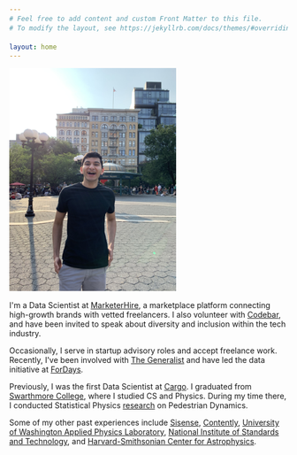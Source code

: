 ```yaml
---
# Feel free to add content and custom Front Matter to this file.
# To modify the layout, see https://jekyllrb.com/docs/themes/#overriding-theme-defaults

layout: home
---
```


<img src="/images/prof_pic.jpeg" width="302" height="403" />

I'm a Data Scientist at [MarketerHire](https://marketerhire.com), a marketplace platform connecting high-growth brands with vetted freelancers. I also volunteer with [Codebar](https://www.codebar.io), and have been invited to speak about diversity and inclusion within the tech industry.

Occasionally, I serve in startup advisory roles and accept freelance work. Recently, I've been involved with [The Generalist](https://www.readthegeneralist.com) and have led the data initiative at [ForDays](https://www.fordays.com).

Previously, I was the first Data Scientist at [Cargo](drivecargo.com). I graduated from [Swarthmore College](https://www.swarthmore.edu), where I studied CS and Physics. During my time there, I conducted Statistical Physics [research](https://github.com/jimmyshah/website_links/tree/master/research_assets) on Pedestrian Dynamics.

Some of my other past experiences include [Sisense](https://www.sisense.com), [Contently](https://contently.com), [University of Washington Applied Physics Laboratory](http://www.apl.uw.edu), [National Institute of Standards and Technology](https://www.nist.gov), and [Harvard-Smithsonian Center for Astrophysics](https://www.cfa.harvard.edu).
